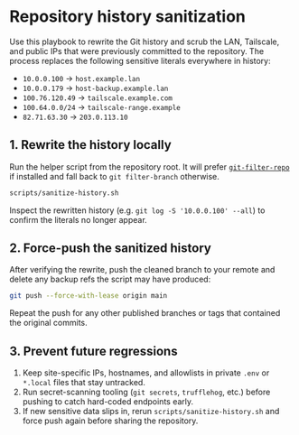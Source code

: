 # Repository history sanitization

Use this playbook to rewrite the Git history and scrub the LAN, Tailscale, and
public IPs that were previously committed to the repository. The process
replaces the following sensitive literals everywhere in history:

- `10.0.0.100` → `host.example.lan`
- `10.0.0.179` → `host-backup.example.lan`
- `100.76.120.49` → `tailscale.example.com`
- `100.64.0.0/24` → `tailscale-range.example`
- `82.71.63.30` → `203.0.113.10`

## 1. Rewrite the history locally

Run the helper script from the repository root. It will prefer
[`git-filter-repo`](https://github.com/newren/git-filter-repo) if installed and
fall back to `git filter-branch` otherwise.

```bash
scripts/sanitize-history.sh
```

Inspect the rewritten history (e.g. `git log -S '10.0.0.100' --all`) to confirm
the literals no longer appear.

## 2. Force-push the sanitized history

After verifying the rewrite, push the cleaned branch to your remote and delete
any backup refs the script may have produced:

```bash
git push --force-with-lease origin main
```

Repeat the push for any other published branches or tags that contained the
original commits.

## 3. Prevent future regressions

1. Keep site-specific IPs, hostnames, and allowlists in private `.env` or
   `*.local` files that stay untracked.
2. Run secret-scanning tooling (`git secrets`, `trufflehog`, etc.) before
   pushing to catch hard-coded endpoints early.
3. If new sensitive data slips in, rerun `scripts/sanitize-history.sh` and force
   push again before sharing the repository.

